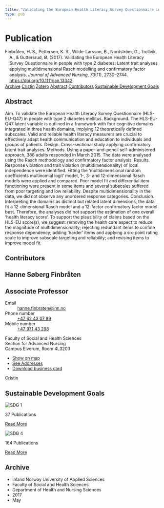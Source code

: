 ```yaml
---
title: "Validating the European Health Literacy Survey Questionnaire in people with type 2 diabetes: Latent trait analyses applying multidimensional Rasch modelling and confirmatory factor analysis"
type: pub
---
```

<h1>Publication</h1>
<article id="csl-bib-container-NXAQBW6Z" class="csl-bib-container">
  <div class="csl-bib-body" style="line-height: 1.35; padding-left: 1em; text-indent:-1em;">
  <div class="csl-entry">Finbr&#xE5;ten, H. S., Pettersen, K. S., Wilde-Larsson, B., Nordstr&#xF6;m, G., Trollvik, A., &amp; Guttersrud, &#xD8;. (2017). Validating the European Health Literacy Survey Questionnaire in people with type 2 diabetes: Latent trait analyses applying multidimensional Rasch modelling and confirmatory factor analysis. <i>Journal of Advanced Nursing</i>, <i>73</i>(11), 2730&#x2013;2744. <a href="https://doi.org/10.1111/jan.13342">https://doi.org/10.1111/jan.13342</a></div>
</div>
  <div class="csl-bib-buttons">
    <a href="#taxonomy-article-NXAQBW6Z" class="csl-bib-button">Archive</a>
    <a href="https://app.cristin.no/results/show.jsf?id=1472598" alt="Cristin URL" class="csl-bib-button">Cristin</a>
    <a href="http://zotero.org/groups/5022929/items/NXAQBW6Z" alt="Zotero URL" class="csl-bib-button">Zotero</a>
    <a href="#abstract-article-NXAQBW6Z" class="csl-bib-button">Abstract</a>
    <a href="#contributors-article-NXAQBW6Z" class="csl-bib-button">Contributors</a>
    <a href="#sdg-article-NXAQBW6Z" class="csl-bib-button">Sustainable Development Goals</a>
  </div>
  <div id="csl-bib-meta-container-NXAQBW6Z"></div>
</article>
<div id="csl-bib-meta-NXAQBW6Z" class="csl-bib-meta">
  <article id="abstract-article-NXAQBW6Z" class="abstract-article">
    <h1>Abstract</h1>
    Aim. To validate the European Health Literacy Survey Questionnaire (HLS-EU-Q47) in 
people with type 2 diabetes mellitus. 
Background. The HLS-EU-Q47 latent variable is outlined in a framework with four 
cognitive domains integrated in three health domains, implying 12 theoretically defined 
subscales. Valid and reliable health literacy measurers are crucial to effectively adapt health 
communication and education to individuals and groups of patients. 
Design. Cross-sectional study applying confirmatory latent trait analyses. 
Methods. Using a paper-and-pencil self-administered approach, 388 adults responded in 
March 2015. The data were analysed using the Rasch methodology and confirmatory factor 
analysis. 
Results. Response violation and trait violation (multidimensionality) of local independence 
were identified. Fitting the ‘multidimensional random coefficients multinomial logit’ model, 
1-, 3- and 12-dimensional Rasch models were applied and compared. Poor model fit and 
differential item functioning were present in some items and several subscales suffered from 
poor targeting and low reliability. Despite multidimensionality in the data, we did not observe 
any unordered response categories. 
Conclusion. Interpreting the domains as distinct but related latent dimensions, the data fit a 
12-dimensional Rasch model and a 12-factor confirmatory factor model best. Therefore, the 
analyses did not support the estimation of one overall ‘health literacy score’. To support the 
plausibility of claims based on the HLS-EU score(s), we suggest: removing the health care 
aspect to reduce the magnitude of multidimensionality; rejecting redundant items to confine 
response dependency; adding ‘harder’ items and applying a six-point rating scale to improve subscale targeting and reliability; and revising items to improve model fit.
  </article>
  <article id="contributors-article-NXAQBW6Z" class="contributors-article">
    <h1>Contributors</h1>
    <div class="personas">
<div class="vrtx-hinn-person-card">
<div class="photo">
<i class="lar la-user-circle missing-person"></i>
</div>
<div class="info">
<hgroup><h1>Hanne Søberg Finbråten</h1>
<h2>Associate Professor</h2>
</hgroup><dl>
<dt>Email</dt>
<dd>
<a href="mailto:hanne.finbraten@inn.no">hanne.finbraten@inn.no</a>
</dd>
<dt>Phone number</dt>
<dd><a href="tel:+4762430789">
+47 62 43 07 89
</a></dd>
<dt>Mobile number</dt>
<dd><a href="tel:+4797143288">
+47 971 43 288
</a></dd>
</dl>
<p>
Faculty of Social and Health Sciences<br>
Section for Advanced Nursing<br>
Campus Elverum,
Room 4L3203
</p>
<ul class="vrtx-hinn-links">
<li><a href="https://www.google.com/maps?q=60.88177,11.53669">Show on map</a></li>
<li><a href="https://www.inn.no/english/find-an-employee/hanne-finbraten.html#vrtx-hinn-addresses">See Addresses</a></li>
<li><a href="https://www.inn.no/english/find-an-employee/hanne-finbraten.html?vrtx=vcf">Download business card</a></li>
</ul>
</div>
</div>
<a href="https://app.cristin.no/persons/show.jsf?id=328418" alt="Cristin URL" class="personas-cristin">Cristin</a>
</div>
  </article>
  <article id="sdg-article-NXAQBW6Z" class="sdg-article">
    <h1>Sustainable Development Goals</h1>
    <div class="sdg-container"><div id="sdg1" class="sdg">
<img src="{{< params subfolder >}}images/sdg/sdg01_en.png" class="image" alt="SDG 1">
<div class="sdg-overlay">
<p class="sdg-publication-count"><span>37</span> Publications</p>
<p><a href="https://sdgs.un.org/goals/goal1" class="sdg-read-more">Read More</a></p>
</div>
</div> <div id="sdg4" class="sdg">
<img src="{{< params subfolder >}}images/sdg/sdg04_en.png" class="image" alt="SDG 4">
<div class="sdg-overlay">
<p class="sdg-publication-count"><span>164</span> Publications</p>
<p><a href="https://sdgs.un.org/goals/goal4" class="sdg-read-more">Read More</a></p>
</div>
</div></div>
  </article>
  <article id="taxonomy-article-NXAQBW6Z" class="taxonomy-article">
    <h1>Archive</h1>
    <ul>
      <li>Inland Norway University of Applied Sciences</li>
      <li>Faculty of Social and Health Sciences</li>
      <li>Department of Health and Nursing Sciences</li>
      <li>2017</li>
      <li>May</li>
    </ul>
  </article>
</div>
